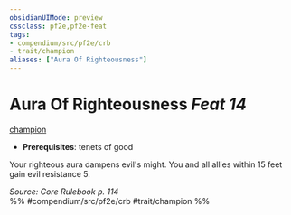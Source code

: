 ```yaml
---
obsidianUIMode: preview
cssclass: pf2e,pf2e-feat
tags:
- compendium/src/pf2e/crb
- trait/champion
aliases: ["Aura Of Righteousness"]
---
```

# Aura Of Righteousness  *Feat 14*  
[champion](../../Rules/traits/champion.md)  

- **Prerequisites**: tenets of good

Your righteous aura dampens evil's might. You and all allies within 15 feet gain evil resistance 5.

*Source: Core Rulebook p. 114*  
%% #compendium/src/pf2e/crb #trait/champion %%